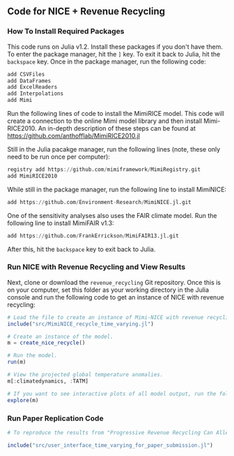 ## Code for NICE + Revenue Recycling

### How To Install Required Packages

This code runs on Julia v1.2. Install these packages if you don't have them. To enter the package manager, hit the `]` key. To exit it back to Julia, hit the `backspace` key. Once in the package manager, run the following code:

```julia
add CSVFiles  
add DataFrames  
add ExcelReaders
add Interpolations
add Mimi  
```

Run the following lines of code to install the MimiRICE model. This code will create a connection to the online Mimi model library and then install Mimi-RICE2010. An in-depth description of these steps can be found at https://github.com/anthofflab/MimiRICE2010.jl

Still in the Julia pacakge manager, run the following lines (note, these only need to be run once per computer):

```julia
registry add https://github.com/mimiframework/MimiRegistry.git
add MimiRICE2010
```

While still in the package manager, run the following line to install MimiNICE:

```julia
add https://github.com/Environment-Research/MimiNICE.jl.git
```

One of the sensitivity analyses also uses the FAIR climate model. Run the following line to install MimiFAIR v1.3:

```julia
add https://github.com/FrankErrickson/MimiFAIR13.jl.git
```

After this, hit the `backspace` key to exit back to Julia.


### Run NICE with Revenue Recycling and View Results

Next, clone or download the `revenue_recycling` Git repository. Once this is on your computer, set this folder as your working directory in the Julia console and run the following code to get an instance of NICE with revenue recycling:

```julia
# Load the file to create an instance of Mimi-NICE with revenue recycling.
include("src/MimiNICE_recycle_time_varying.jl")

# Create an instance of the model.
m = create_nice_recycle()

# Run the model.
run(m)

# View the projected global temperature anomalies.
m[:climatedynamics, :TATM]

# If you want to see interactive plots of all model output, run the following code. Note that it only works for 2-d data (i.e. time x region), it won't show quintile level plots.
explore(m)
```

### Run Paper Replication Code

```julia
# To reproduce the results from "Progressive Revenue Recycling Can Alleviate Poverty, Reduce Inequality, and Improve Wellbeing While Avoiding Dangerous Climate Change," run the following file:

include("src/user_interface_time_varying_for_paper_submission.jl")
```
